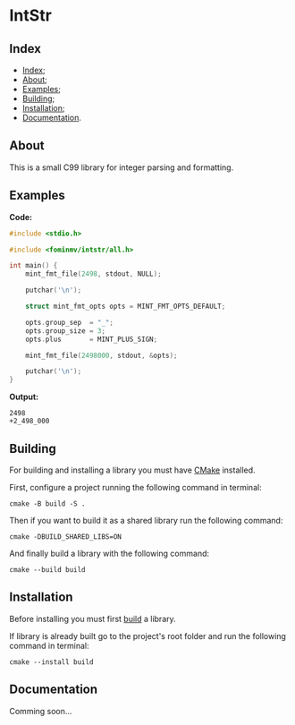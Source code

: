 # IntStr

## Index

- [Index](#index);
- [About](#about);
- [Examples](#examples);
- [Building](#building);
- [Installation](#installation);
- [Documentation](#documentation).

## About

This is a small C99 library for integer parsing and formatting.

## Examples

__Code:__

```c
#include <stdio.h>

#include <fominmv/intstr/all.h>

int main() {
    mint_fmt_file(2498, stdout, NULL);

    putchar('\n');

    struct mint_fmt_opts opts = MINT_FMT_OPTS_DEFAULT;

    opts.group_sep  = "_";
    opts.group_size = 3;
    opts.plus       = MINT_PLUS_SIGN;

    mint_fmt_file(2498000, stdout, &opts);

    putchar('\n');
}
```

__Output:__

```console
2498
+2_498_000
```

## Building

For building and installing a library you must have [CMake](https://cmake.org/) installed.

First, configure a project running the following command in terminal:

```console
cmake -B build -S .
```

Then if you want to build it as a shared library run the following command:

```console
cmake -DBUILD_SHARED_LIBS=ON
```

And finally build a library with the following command:

```console
cmake --build build
```

## Installation

Before installing you must first [build](#building) a library.

If library is already built go to the project's root folder and run the following command in terminal:

```console
cmake --install build
```

## Documentation

Comming soon...
